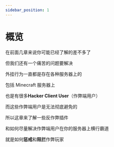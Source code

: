 ```yaml
---
sidebar_position: 1
---
```




# 概览

在前面几章来说你可能已经了解的差不多了

但我们还有一个痛苦的问题要解决

外挂行为一直都是存在各种服务器上的

包括 Minecraft 服务器上

也是有很多**Hacker Client User**（作弊端用户）

而这些作弊端用户是无法彻底避免的

所以这章来了解一些反作弊插件

和如何尽量解决作弊端用户在你的服务器上横行霸道

就是如何**惩戒**和**阻拦**作弊玩家
